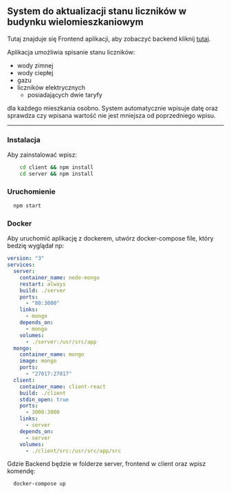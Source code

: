 ## System do aktualizacji stanu liczników w budynku wielomieszkaniowym

Tutaj znajduje się Frontend aplikacji, aby zobaczyć backend kliknij [tutaj](https://github.com/MarcinZmudka/HouseMetersBackend).

Aplikacja umożliwia spisanie stanu liczników:

- wody zimnej
- wody ciepłej
- gazu
- liczników elektrycznych
  - posiadających dwie taryfy

dla każdego mieszkania osobno. System automatycznie wpisuje datę oraz sprawdza czy wpisana wartość nie jest mniejsza od poprzedniego wpisu.

---

### Instalacja

Aby zainstalować wpisz:

```bash
    cd client && npm install
    cd server && npm install
```

### Uruchomienie

```bash
  npm start
```

### Docker

Aby uruchomić aplikację z dockerem, utwórz docker-compose file, który bedzię wyglądał np:

```yml
version: "3"
services:
  server:
    container_name: node-mongo
    restart: always
    build: ./server
    ports:
      - "80:3000"
    links:
      - mongo
    depends_on:
      - mongo
    volumes:
      - ./server:/usr/src/app
  mongo:
    container_name: mongo
    image: mongo
    ports:
      - "27017:27017"
  client:
    container_name: client-react
    build: ./client
    stdin_open: true
    ports:
      - 3000:3000
    links:
      - server
    depends_on:
      - server
    volumes:
      - ./client/src:/usr/src/app/src
```

Gdzie Backend będzie w folderze server, frontend w client oraz wpisz komendę:

```bash
  docker-compose up
```
